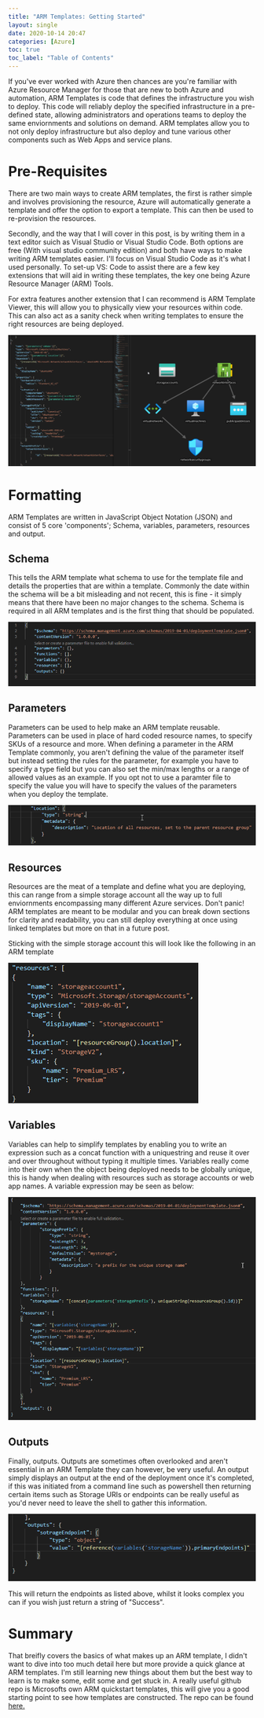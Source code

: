 ```yaml
---
title: "ARM Templates: Getting Started"
layout: single
date: 2020-10-14 20:47
categories: [Azure]
toc: true
toc_label: "Table of Contents"
---
```


If you've ever worked with Azure then chances are you're familiar with Azure Resource Manager for those that are new to both Azure and automation, ARM Templates is code that defines the infrastructure you wish to deploy. This code will reliably deploy the specified infrastructure in a pre-defined state, allowing administrators and operations teams to deploy the same enviornments and solutions on demand. ARM templates allow you to not only deploy infrastructure but also deploy and tune various other components such as Web Apps and service plans. 

# Pre-Requisites

There are two main ways to create ARM templates, the first is rather simple and involves provisioning the resource, Azure will automatically generate a template and offer the option to export a template. This can then be used to re-provision the resources.

Secondly, and the way that I will cover in this post, is by writing them in a text editor suich as Visual Studio or Visual Studio Code. Both options are free (With visual studio community edition) and both have ways to make writing ARM templates easier. I'll focus on Visual Studio Code as it's what I used personally. To set-up VS: Code to assist there are a few key extensions that will aid in writing these templates, the key one being Azure Resource Manager (ARM) Tools.

For extra features another extension that I can recommend is ARM Template Viewer, this will allow you to physically view your resources within code. This can also act as a sanity check when writing templates to ensure the right resources are being deployed. 

![armviewer](/assets/images/ARM/armviewer.png)

# Formatting 

ARM Templates are written in JavaScript Object Notation (JSON) and consist of 5 core 'components'; Schema, variables, parameters, resources and output.

## Schema

This tells the ARM template what schema to use for the template file and details the properties that are within a template. Commonly the date within the schema will be a bit misleading and not recent, this is fine - it simply means that there have been no major changes to the schema. Schema is required in all ARM templates and is the first thing that should be populated. 

![SchemaScreenshot](/assets/images/ARM/schemascreenshot.png)

## Parameters

Parameters can be used to help make an ARM template reusable. Parameters can be used in place of hard coded resource names, to specify SKUs of a resource and more. When defining a parameter in the ARM Template commonly, you aren't defining the value of the parameter itself but instead setting the rules for the parameter, for example you have to specify a type field but you can also set the min/max lengths or a range of allowed values as an example. If you opt not to use a paramter file to specify the value you will have to specify the values of the parameters when you deploy the template. 

![paramexample](/assets/images/ARM/paramex.png)

## Resources

Resources are the meat of a template and define what you are deploying, this can range from a simple storage account all the way up to full enviornments encompassing many different Azure services. Don't panic! ARM templates are meant to be modular and you can break down sections for clarity and readability, you can still deploy everything at once using linked templates but more on that in a future post. 

Sticking with the simple storage account this will look like the following in an ARM template

![storageaccexample](/assets/images/ARM/storageaccexample.png)

## Variables

Variables can help to simplify templates by enabling you to write an expression such as a concat function with a uniquestring and reuse it over and over throughout without typing it multiple times. Variables really come into their own when the object being deployed needs to be globally unique, this is handy when dealing with resources such as storage accounts or web app names. A variable expression may be seen as below:

![uniquestorage](/assets/images/ARM/uniquestorage.png)

## Outputs

Finally, outputs. Outputs are sometimes often overlooked and aren't essential in an ARM Template they can however, be very useful. An output simply displays an output at the end of the deployment once it's completed, if this was initiated from a command line such as powershell then returning certain items such as Storage URIs or endpoints can be really useful as you'd never need to leave the shell to gather this information.

![outputs](/assets/images/ARM/output.png)

This will return the endpoints as listed above, whilst it looks complex you can if you wish just return a string of "Success".

# Summary

That breifly covers the basics of what makes up an ARM template, I didn't want to dive into too much detail here but more provide a quick glance at ARM templates. I'm still learning new things about them but the best way to learn is to make some, edit some and get stuck in. A really useful github repo is Microsofts own ARM quickstart templates, this will give you a good starting point to see how templates are constructed. The repo can be found [here.](https://github.com/Azure/azure-quickstart-templates)